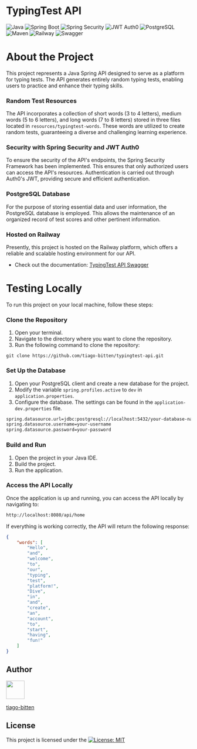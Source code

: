 # TypingTest API
![Java](https://img.shields.io/badge/Java-orange?style=flat-square)
![Spring Boot](https://img.shields.io/badge/Spring%20Boot-brightgreen?style=flat-square)
![Spring Security](https://img.shields.io/badge/Spring%20Security-brightgreen?style=flat-square)
![JWT Auth0](https://img.shields.io/badge/JWT%20Auth0-yellow?style=flat-square)
![PostgreSQL](https://img.shields.io/badge/PostgreSQL-blue?style=flat-square)
![Maven](https://img.shields.io/badge/Maven-red?style=flat-square)
![Railway](https://img.shields.io/badge/Railway-purple?style=flat-square)
![Swagger](https://img.shields.io/badge/Swagger-brightgreen?style=flat-square)


# About the Project

This project represents a Java Spring API designed to serve as a platform for typing tests. The API generates entirely random typing tests, enabling users to practice and enhance their typing skills.

### Random Test Resources

The API incorporates a collection of short words (3 to 4 letters), medium words (5 to 6 letters), and long words (7 to 8 letters) stored in three files located in `resources/typingtest-words`. These words are utilized to create random tests, guaranteeing a diverse and challenging learning experience.

### Security with Spring Security and JWT Auth0

To ensure the security of the API's endpoints, the Spring Security Framework has been implemented. This ensures that only authorized users can access the API's resources. Authentication is carried out through Auth0's JWT, providing secure and efficient authentication.

### PostgreSQL Database

For the purpose of storing essential data and user information, the PostgreSQL database is employed. This allows the maintenance of an organized record of test scores and other pertinent information.

### Hosted on Railway

Presently, this project is hosted on the Railway platform, which offers a reliable and scalable hosting environment for our API.

- Check out the documentation: [TypingTest API Swagger](https://typingtest-api-production.up.railway.app/swagger-ui/index.html)

# Testing Locally

To run this project on your local machine, follow these steps:

### Clone the Repository

1. Open your terminal.
2. Navigate to the directory where you want to clone the repository.
3. Run the following command to clone the repository:

```git
git clone https://github.com/tiago-bitten/typingtest-api.git
```

### Set Up the Database

1. Open your PostgreSQL client and create a new database for the project.
2. Modify the variable `spring.profiles.active` to `dev` in `application.properties`.
3. Configure the database. The settings can be found in the `application-dev.properties` file.
   
```sh
spring.datasource.url=jdbc:postgresql://localhost:5432/your-database-name
spring.datasource.username=your-username
spring.datasource.password=your-password
```
### Build and Run

1. Open the project in your Java IDE.
2. Build the project.
3. Run the application.

### Access the API Locally

Once the application is up and running, you can access the API locally by navigating to:
```sh
http://localhost:8080/api/home
```

If everything is working correctly, the API will return the following response:

```json
{
    "words": [
        "Hello",
        "and",
        "welcome",
        "to",
        "our",
        "typing",
        "test",
        "platform!",
        "Dive",
        "in",
        "and",
        "create",
        "an",
        "account",
        "to",
        "start",
        "having",
        "fun!"
    ]
}
```

## Author

<a href="https://github.com/tiago-bitten">
  <img src="https://avatars.githubusercontent.com/tiago-bitten" width="50" height="50">  
</a>

[tiago-bitten](https://github.com/tiago-bitten)

## License

This project is licensed under the [![License: MIT](https://img.shields.io/badge/MIT_License-brightgreen?style=flat-square)](https://github.com/tiago-bitten/typingtest-api/blob/main/LICENSE)
